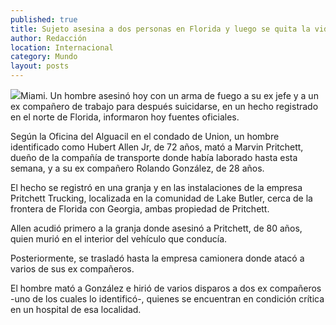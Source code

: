 ```yaml
---
published: true
title: Sujeto asesina a dos personas en Florida y luego se quita la vida
author: Redacción
location: Internacional
category: Mundo
layout: posts
---
```


![](http://i.imgur.com/291Laypm.jpg)Miami. Un hombre asesinó hoy con un arma de fuego a su ex jefe y a un ex compañero de trabajo para después suicidarse, en un hecho registrado en el norte de Florida, informaron hoy fuentes oficiales.

Según la Oficina del Alguacil en el condado de Union, un hombre identificado como Hubert Allen Jr, de 72 años, mató a Marvin Pritchett, dueño de la compañía de transporte donde había laborado hasta esta semana, y a su ex compañero Rolando González, de 28 años.

El hecho se registró en una granja y en las instalaciones de la empresa Pritchett Trucking, localizada en la comunidad de Lake Butler, cerca de la frontera de Florida con Georgia, ambas propiedad de Pritchett.

Allen acudió primero a la granja donde asesinó a Pritchett, de 80 años, quien murió en el interior del vehículo que conducía.

Posteriormente, se trasladó hasta la empresa camionera donde atacó a varios de sus ex compañeros.

El hombre mató a González e hirió de varios disparos a dos ex compañeros -uno de los cuales lo identificó-, quienes se encuentran en condición crítica en un hospital de esa localidad.
